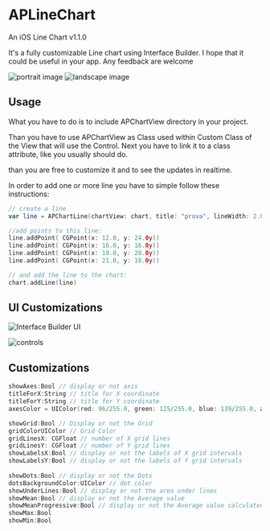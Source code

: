 # APLineChart
An iOS Line Chart v1.1.0

It's a fully customizable Line chart using Interface Builder. I hope that it could be useful in your app.
Any feedback are welcome

![portrait image](https://raw.github.com/tylyo/APLineChart/master/images/portrait.png)
![landscape image](https://raw.github.com/tylyo/APLineChart/master/images/landscape.png)

## Usage
What you have to do is to include APChartView directory in your project.

Than you have to use APChartView as Class used within Custom Class of the View that will use the Control.
Next you have to link it to a class attribute, like you usually should do. 
 
than you are free to customize it and to see the updates in realtime.

In order to add one or more line you have to simple follow these instructions:

```swift
// create a line
var line = APChartLine(chartView: chart, title: "prova", lineWidth: 2.0, lineColor: UIColor.purpleColor())

//add points to this line:
line.addPoint( CGPoint(x: 12.0, y: 24.0y))
line.addPoint( CGPoint(x: 16.0, y: 16.0y))
line.addPoint( CGPoint(x: 19.0, y: 20.0y))
line.addPoint( CGPoint(x: 21.0, y: 18.0y))

// and add the line to the chart:
chart.addLine(line)
```
## UI Customizations
![Interface Builder UI](https://raw.github.com/tylyo/APLineChart/master/images/IBuilder.png)


![controls](https://raw.github.com/tylyo/APLineChart/master/images/controls.png)

## Customizations
```swift
showAxes:Bool // display or not axis
titleForX:String // title for X coordinate
titleForY:String // title for Y coordinate
axesColor = UIColor(red: 96/255.0, green: 125/255.0, blue: 139/255.0, alpha: 1)

showGrid:Bool // Display or not the Grid
gridColorUIColor // Grid Color
gridLinesX: CGFloat // number of X grid lines
gridLinesY: CGFloat // number of Y grid lines
showLabelsX:Bool // display or not the labels of X grid intervals
showLabelsY:Bool // display or not the labels of Y grid intervals
    
showDots:Bool // display or not the Dots
dotsBackgroundColor:UIColor // dot color
showUnderLines:Bool // display or not the area under lines
showMean:Bool // display or not the Average value
showMeanProgressive:Bool // display or not the Average value calculated in progression
showMax:Bool
showMin:Bool 
```

